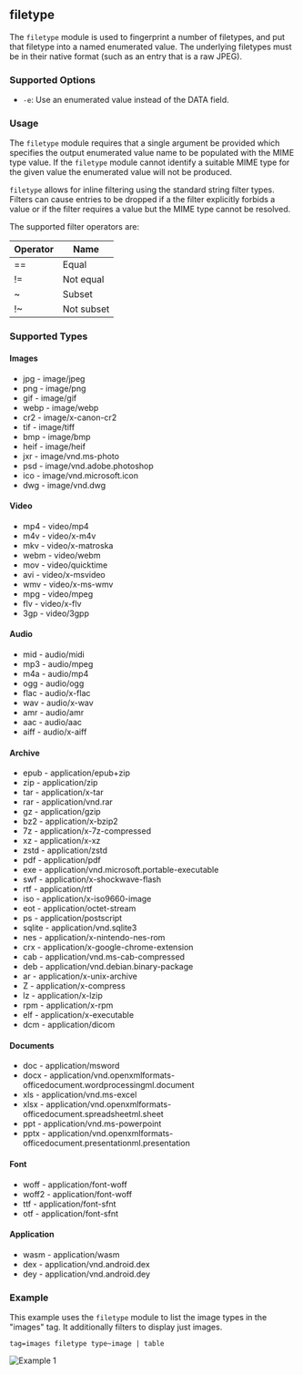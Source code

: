 ## filetype

The `filetype` module is used to fingerprint a number of filetypes, and put that filetype into a named enumerated value. The underlying filetypes must be in their native format (such as an entry that is a raw JPEG). 

### Supported Options

* `-e`: Use an enumerated value instead of the DATA field.

### Usage

The `filetype` module requires that a single argument be provided which specifies the output enumerated value name to be populated with the MIME type value.  If the `filetype` module cannot identify a suitable MIME type for the given value the enumerated value will not be produced.

`filetype` allows for inline filtering using the standard string filter types.  Filters can cause entries to be dropped if a the filter explicitly forbids a value or if the filter requires a value but the MIME type cannot be resolved.

The supported filter operators are:

| Operator | Name |
|----------|------|
| == | Equal |
| != | Not equal |
| ~ | Subset |
| !~ | Not subset |


### Supported Types

#### Images 

* jpg - image/jpeg
* png - image/png
* gif - image/gif
* webp - image/webp
* cr2 - image/x-canon-cr2
* tif - image/tiff
* bmp - image/bmp
* heif - image/heif
* jxr - image/vnd.ms-photo
* psd - image/vnd.adobe.photoshop
* ico - image/vnd.microsoft.icon
* dwg - image/vnd.dwg

#### Video

* mp4 - video/mp4
* m4v - video/x-m4v
* mkv - video/x-matroska
* webm - video/webm
* mov - video/quicktime
* avi - video/x-msvideo
* wmv - video/x-ms-wmv
* mpg - video/mpeg
* flv - video/x-flv
* 3gp - video/3gpp

#### Audio

* mid - audio/midi
* mp3 - audio/mpeg
* m4a - audio/mp4
* ogg - audio/ogg
* flac - audio/x-flac
* wav - audio/x-wav
* amr - audio/amr
* aac - audio/aac
* aiff - audio/x-aiff

#### Archive

* epub - application/epub+zip
* zip - application/zip
* tar - application/x-tar
* rar - application/vnd.rar
* gz - application/gzip
* bz2 - application/x-bzip2
* 7z - application/x-7z-compressed
* xz - application/x-xz
* zstd - application/zstd
* pdf - application/pdf
* exe - application/vnd.microsoft.portable-executable
* swf - application/x-shockwave-flash
* rtf - application/rtf
* iso - application/x-iso9660-image
* eot - application/octet-stream
* ps - application/postscript
* sqlite - application/vnd.sqlite3
* nes - application/x-nintendo-nes-rom
* crx - application/x-google-chrome-extension
* cab - application/vnd.ms-cab-compressed
* deb - application/vnd.debian.binary-package
* ar - application/x-unix-archive
* Z - application/x-compress
* lz - application/x-lzip
* rpm - application/x-rpm
* elf - application/x-executable
* dcm - application/dicom

#### Documents

* doc - application/msword
* docx - application/vnd.openxmlformats-officedocument.wordprocessingml.document
* xls - application/vnd.ms-excel
* xlsx - application/vnd.openxmlformats-officedocument.spreadsheetml.sheet
* ppt - application/vnd.ms-powerpoint
* pptx - application/vnd.openxmlformats-officedocument.presentationml.presentation

#### Font

* woff - application/font-woff
* woff2 - application/font-woff
* ttf - application/font-sfnt
* otf - application/font-sfnt

#### Application

* wasm - application/wasm
* dex - application/vnd.android.dex
* dey - application/vnd.android.dey

### Example

This example uses the `filetype` module to list the image types in the "images" tag. It additionally filters to display just images.

```gravwell
tag=images filetype type~image | table
```

![Example 1](filetype.png)
